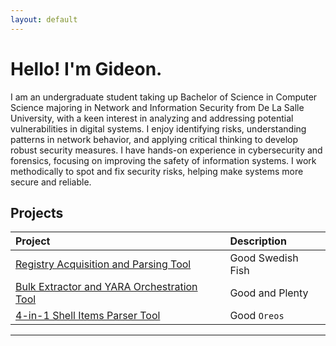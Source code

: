 ```yaml
---
layout: default
---
```


# Hello! I'm Gideon.

I am an undergraduate student taking up Bachelor of Science in Computer Science majoring in Network and Information Security from De La Salle University, with a keen interest in analyzing and addressing potential vulnerabilities in digital systems. I enjoy identifying risks, understanding patterns in network behavior, and applying critical thinking to develop robust security measures. I have hands-on experience in cybersecurity and forensics, focusing on improving the safety of information systems. I work methodically to spot and fix security risks, helping make systems more secure and reliable.

## Projects

| Project                                                          | Description        |
|:-----------------------------------------------------------------|:-------------------|
| [Registry Acquisition and Parsing Tool](./rapt-page.md)          | Good Swedish Fish  |
| [Bulk Extractor and YARA Orchestration Tool](./bulkxyara.md) | Good and Plenty    |
| [4-in-1 Shell Items Parser Tool](./bulkxyara.md)             | Good `Oreos`       |

* * *
